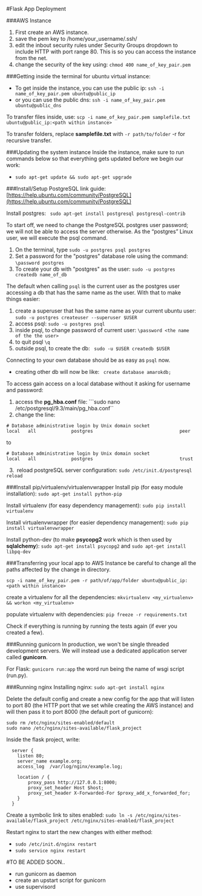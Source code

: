 #Flask App Deployment

###AWS Instance
1. First create an AWS instance.
2. save the pem key to /home/your_username/.ssh/
3. edit the inbout security rules under Security Groups dropdown to include HTTP with port range 80. This is so you can access the instance from the net.
4. change the security of the key using: ```chmod 400 name_of_key_pair.pem```

###Getting inside the terminal
for ubuntu virtual instance:
* To get inside the instance, you can use the public ip: ```ssh -i name_of_key_pair.pem ubuntu@public_ip```
* or you can use the public dns: ```ssh -i name_of_key_pair.pem ubuntu@public_dns```

To transfer files inside, use: ```scp -i name_of_key_pair.pem samplefile.txt ubuntu@public_ip:<path within instance>```

To transfer folders, replace **samplefile.txt** with ```-r path/to/folder``` -r for recursive transfer.

###Updating the system instance
Inside the instance, make sure to run commands below so that everything gets updated before we begin our work:
* ```sudo apt-get update && sudo apt-get upgrade```

###Install/Setup PostgreSQL
link guide: [https://help.ubuntu.com/community/PostgreSQL](https://help.ubuntu.com/community/PostgreSQL)

Install postgres: ``` sudo apt-get install postgresql postgresql-contrib```

To start off, we need to change the PostgreSQL postgres user password; we will not be able to access the server otherwise. As the “postgres” Linux user, we will execute the psql command.

1. On the terminal, type ```sudo -u postgres psql postgres```
2. Set a password for the "postgres" database role using the command: ```\password postgres```
3. To create your db with "postgres" as the user: ```sudo -u postgres createdb name_of_db```

The default when calling ```psql``` is the current user as the postgres user accessing a db that has the same name as the user. With that to make things easier:

1. create a superuser that has the same name as your current ubuntu user: ```sudo -u postgres createuser --superuser $USER```
2. access psql: ```sudo -u postgres psql```
3. inside psql, to change password of current user: ```\password <the name of the the user>```
4. to quit psql ```\q```
5. outside psql, to create the db: ``` sudo -u $USER createdb $USER```

Connecting to your own database should be as easy as ```psql``` now.
* creating other db will now be like: ``` create database amarokdb;```

To access gain access on a local database without it asking for username and password:

1. access the **pg_hba.conf** file:  ```sudo nano /etc/postgresql/9.3/main/pg_hba.conf``
2. change the line:
```
# Database administrative login by Unix domain socket
local   all             postgres                                peer
```
to
```
# Database administrative login by Unix domain socket
local   all             postgres                                trust
```
&nbsp;&nbsp;3. &nbsp;reload postgreSQL server configuration: ```sudo /etc/init.d/postgresql reload```

###Install pip/virtualenv/virtualenvwrapper
Install pip (for easy module installation): ```sudo apt-get install python-pip```

Install virtualenv (for easy dependency management): ```sudo pip install virtualenv```

Install virtualenvwrapper (for easier dependency management): ```sudo pip install virtualenvwrapper```

Install python-dev (to make **psycopg2** work which is then used by **sqlalchemy**): ```sudo apt-get install psycopg2``` and ```sudo apt-get install libpq-dev```

###Transferring your local app to AWS Instance
be careful to change all the paths affected by the change in directory.

```scp -i name_of_key_pair.pem -r path/of/app/folder ubuntu@public_ip:<path within instance>```

create a virtualenv for all the dependencies: ```mkvirtualenv <my_virtualenv> && workon <my_virtualenv>```

populate virtualenv with dependencies: ```pip freeze -r requirements.txt```

Check if everything is running by running the tests again (if ever you created a few).

###Running gunicorn
In production, we won't be single threaded development servers. We will instead use a dedicated application server called **gunicorn**.

For Flask: ```gunicorn run:app``` the word run being the name of wsgi script (run.py).

###Running nginx
Installing nginx: ```sudo apt-get install nginx```

Delete the default config and create a new config for the app that will listen to port 80 (the HTTP port that we set while creating the AWS instance) and will then pass it to port 8000 (the default port of gunicorn):
```
sudo rm /etc/nginx/sites-enabled/default
sudo nano /etc/nginx/sites-available/flask_project
```
Inside the flask project, write:
```
  server {
    listen 80;
    server_name example.org;
    access_log  /var/log/nginx/example.log;

    location / {
        proxy_pass http://127.0.0.1:8000;
        proxy_set_header Host $host;
        proxy_set_header X-Forwarded-For $proxy_add_x_forwarded_for;
    }
  }
```
Create a symbolic link to sites enabled: ```sudo ln -s /etc/nginx/sites-available/flask_project /etc/nginx/sites-enabled/flask_project```

Restart nginx to start the new changes with either method:
* ```sudo /etc/init.d/nginx restart```
* ```sudo service nginx restart```

#TO BE ADDED SOON..
* run gunicorn as daemon
* create an upstart script for gunicorn
* use supervisord
